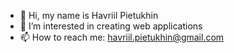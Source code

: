 - 👋 Hi, my name is Havriil Pietukhin  
- 👀 I’m interested in creating web applications
- 📫 How to reach me: havriil.pietukhin@gmail.com

<!---
havr-p/havr-p is a ✨ special ✨ repository because its `README.md` (this file) appears on your GitHub profile.
You can click the Preview link to take a look at your changes.
--->
